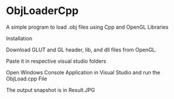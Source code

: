 # ObjLoaderCpp
A simple program to load .obj files using Cpp and OpenGL Libraries 

Installation

Download GLUT and GL header, lib, and dll files from OpenGL. 

Paste it in respective visual studio folders

Open Windows Console Application in  Visual Studio and run the ObjLoad.cpp File

The output snapshot is in Result.JPG
